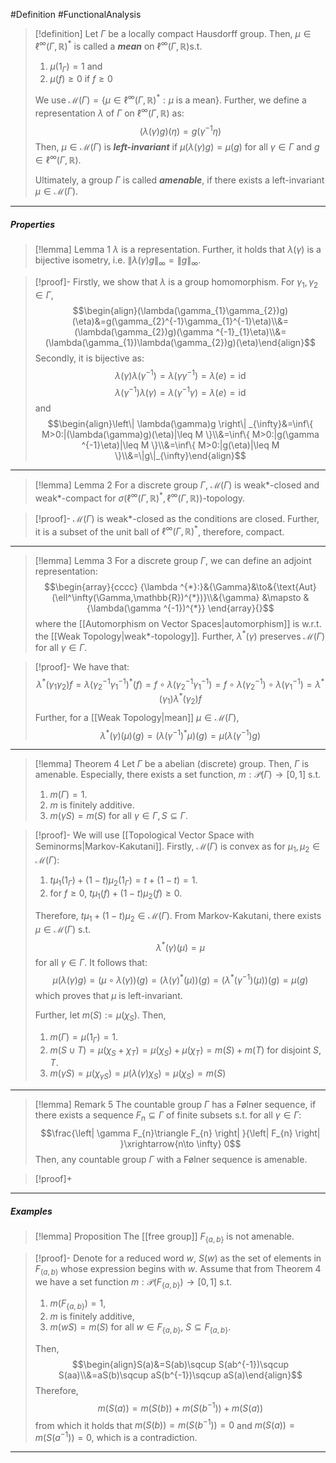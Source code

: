 #Definition #FunctionalAnalysis 

> [!definition]
> Let $\Gamma$ be a locally compact Hausdorff group. Then, $\mu\in \ell^\infty(\Gamma,\mathbb{R})^{*}$ is called a ***mean*** on $\ell^\infty(\Gamma,\mathbb{R})$s.t.
> 1. $\mu(1_{\Gamma})=1$ and
> 2. $\mu(f)\geq 0$ if $f\geq 0$
>    
> We use $\mathcal{M}(\Gamma)=\{ \mu\in \ell^\infty(\Gamma,\mathbb{R})^{*}:\mu \text{ is a mean} \}$. Further, we define a representation $\lambda$ of $\Gamma$ on $\ell^\infty(\Gamma, \mathbb{R})$ as: $$(\lambda(\gamma)g)(\eta)=g(\gamma ^{-1}\eta)$$ Then, $\mu\in \mathcal{M}(\Gamma)$ is ***left-invariant*** if $\mu(\lambda(\gamma)g)=\mu(g)$ for all $\gamma\in \Gamma$ and $g\in \ell^\infty(\Gamma,\mathbb{R})$.
> 
> Ultimately, a group $\Gamma$ is called ***amenable***, if there exists a left-invariant $\mu\in \mathcal{M}(\Gamma)$.
---
##### Properties

> [!lemma] Lemma 1
> $\lambda$ is a representation. Further, it holds that $\lambda(\gamma)$ is a bijective isometry, i.e. $\left\| \lambda(\gamma)g \right\|_{\infty}=\|g\|_{\infty}$.

> [!proof]-
> Firstly, we show that $\lambda$ is a group homomorphism. For $\gamma_{1},\gamma_{2}\in \Gamma$, $$\begin{align}(\lambda(\gamma_{1}\gamma_{2})g)(\eta)&=g(\gamma_{2}^{-1}\gamma_{1}^{-1}\eta)\\&=(\lambda(\gamma_{2})g)(\gamma ^{-1}_{1}\eta)\\&=(\lambda(\gamma_{1})\lambda(\gamma_{2})g)(\eta)\end{align}$$
> Secondly, it is bijective as: $$\lambda(\gamma)\lambda(\gamma ^{-1})=\lambda(\gamma \gamma ^{-1})=\lambda(e)=\text{id}$$$$\lambda(\gamma ^{-1})\lambda(\gamma )=\lambda(\gamma ^{-1} \gamma )=\lambda(e)=\text{id}$$
> and $$\begin{align}\left\| \lambda(\gamma)g \right\| _{\infty}&=\inf\{ M>0:|(\lambda(\gamma)g)(\eta)|\leq M \}\\&=\inf\{ M>0:|g(\gamma ^{-1}\eta)|\leq M \}\\&=\inf\{ M>0:|g(\eta)|\leq M \}\\&=\|g\|_{\infty}\end{align}$$
---

> [!lemma] Lemma 2
> For a discrete group $\Gamma$, $\mathcal{M}(\Gamma)$ is weak\*-closed and weak\*-compact for $\sigma(\ell^\infty(\Gamma,\mathbb{R})^{*},\ell^\infty(\Gamma,\mathbb{R}))$-topology.

> [!proof]-
> $\mathcal{M}(\Gamma)$ is weak\*-closed as the conditions are closed. Further, it is a subset of the unit ball of $\ell^\infty(\Gamma,\mathbb{R})^{*}$, therefore, compact. 
---

> [!lemma] Lemma 3
> For a discrete group $\Gamma$, we can define an adjoint representation: $$\begin{array}{cccc} {\lambda ^{*}:}&{\Gamma}&\to&{\text{Aut}(\ell^\infty(\Gamma,\mathbb{R})^{*})}\\&{\gamma} &\mapsto & {\lambda(\gamma ^{-1})^{*}} \end{array}{}$$where the [[Automorphism on Vector Spaces|automorphism]] is w.r.t. the [[Weak Topology|weak*-topology]]. Further, $\lambda ^{*}(\gamma)$ preserves $\mathcal{M}(\Gamma)$ for all $\gamma\in \Gamma$.

> [!proof]-
> We have that: $$\lambda ^{*}(\gamma_{1}\gamma_{2})f=\lambda(\gamma_{2}^{-1}\gamma_{1}^{-1})^{*}(f)=f\circ\lambda(\gamma_{2}^{-1}\gamma_{1}^{-1})=f\circ \lambda(\gamma_{2}^{-1})\circ \lambda(\gamma_{1}^{-1})=\lambda ^{*}(\gamma_{1})\lambda ^{*}(\gamma_{2})f $$Further, for a [[Weak Topology|mean]] $\mu\in \mathcal{M}(\Gamma)$, $$\lambda ^{*}(\gamma)(\mu)(g)=(\lambda(\gamma^{-1})^{*}\mu)(g)=\mu(\lambda(\gamma ^{-1})g)$$
---
> [!lemma] Theorem 4
> Let $\Gamma$ be a abelian (discrete) group. Then, $\Gamma$ is amenable. Especially, there exists a set function, $m:\mathcal{P}(\Gamma)\to[0,1]$ s.t. 
> 1. $m(\Gamma)=1$.
> 2. $m$ is finitely additive.
> 3. $m(\gamma S)=m(S)$ for all $\gamma\in \Gamma, S\subseteq\Gamma$.

> [!proof]-
> We will use [[Topological Vector Space with Seminorms|Markov-Kakutani]]. Firstly, $\mathcal{M}(\Gamma)$ is convex as for $\mu_{1},\mu_{2}\in \mathcal{M}(\Gamma)$: 
> 1. $t\mu_{1}(1_{\Gamma})+(1-t)\mu_{2}(1_{\Gamma})=t+(1-t)=1$.
> 2. for $f\geq 0$, $t\mu_{1}(f)+(1-t)\mu_{2}(f)\geq 0$.
> 
> Therefore, $t\mu_{1}+(1-t)\mu_{2}\in \mathcal{M}(\Gamma)$. From Markov-Kakutani, there exists $\mu\in \mathcal{M}(\Gamma)$ s.t. $$\lambda ^{*}(\gamma)(\mu)=\mu$$for all $\gamma\in \Gamma$. It follows that: $$\mu(\lambda(\gamma)g)=(\mu \circ \lambda(\gamma))(g)=(\lambda(\gamma)^{*}(\mu))(g)=(\lambda ^{*}(\gamma ^{-1})(\mu))(g)=\mu(g)$$which proves that $\mu$ is left-invariant. 
> 
> Further, let $m(S):=\mu(\chi_{S})$. Then, 
> 1. $m(\Gamma)=\mu(1_{\Gamma})=1$.
> 2. $m\left( S \cup T\right)=\mu(\chi_{S}+\chi_{T})=\mu(\chi_{S})+\mu(\chi_{T})=m(S)+m(T)$ for disjoint $S,T$.
> 3. $m(\gamma S)=\mu(\chi_{\gamma S})=\mu(\lambda(\gamma )\chi_{S})=\mu(\chi_{S})=m(S)$
---
> [!lemma] Remark 5
> The countable group $\Gamma$ has a Følner sequence, if there exists a sequence $F_{n}\subseteq\Gamma$ of finite subsets  s.t. for all $\gamma\in \Gamma$: $$\frac{\left| \gamma  F_{n}\triangle F_{n} \right| }{\left| F_{n} \right| }\xrightarrow{n\to \infty} 0$$Then, any countable group $\Gamma$ with a Følner sequence is amenable.

> [!proof]+
> 
---
##### Examples
> [!lemma] Proposition 
> The [[free group]] $F_{\{ a,b \}}$ is not amenable.

> [!proof]-
> Denote for a reduced word $w$, $S(w)$ as the set of elements in $F_{(a,b)}$ whose expression begins with $w$. Assume that from Theorem 4 we have a set function $m:\mathcal{P}(F_{\{ a,b \}})\to[0,1]$ s.t. 
> 1. $m(F_{\{ a,b \}})=1$,
> 2. $m$ is finitely additive,
> 3. $m(w S)=m(S)$ for all $w\in F_{\{ a,b \}}$, $S\subseteq F_{\{ a,b \}}$.
>    
> Then, $$\begin{align}S(a)&=S(ab)\sqcup S(ab^{-1})\sqcup S(aa)\\&=aS(b)\sqcup aS(b^{-1})\sqcup aS(a)\end{align}$$Therefore, $$m(S(a))=m(S(b))+m(S(b^{-1}))+m(S(a))$$from which it holds that $m(S(b))=m(S(b^{-1}))=0$ and $m(S(a))=m(S(a^{-1}))=0$, which is a contradiction. 
---
